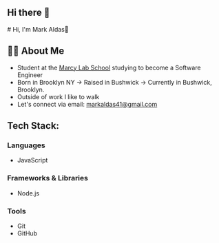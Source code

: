 ## Hi there 👋

<!--
**markaldas/markaldas** is a ✨ _special_ ✨ repository because its `README.md` (this file) appears on your GitHub profile.

Here are some ideas to get you started:

- 🔭 I’m currently working on ...
- 🌱 I’m currently learning ...
- 👯 I’m looking to collaborate on ...
- 🤔 I’m looking for help with ...
- 💬 Ask me about ...
- 📫 How to reach me: ...
- 😄 Pronouns: ...
- ⚡ Fun fact: ...
--> # Hi, I'm Mark Aldas👋

## 👨‍🏫 About Me
- Student at the [Marcy Lab School](https://www.marcylabschool.org/) studying to become a Software Engineer
- Born in Brooklyn NY → Raised in Bushwick → Currently in Bushwick, Brooklyn.
- Outside of work I like to walk
- Let's connect via email: markaldas41@gmail.com

## Tech Stack:

### Languages
- JavaScript

### Frameworks & Libraries
- Node.js

### Tools
- Git
- GitHub
